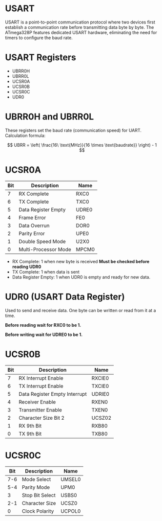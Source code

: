 # USART
USART is a point-to-point communication protocol where two devices first establish a communication rate before transmitting data byte by byte.
The ATmega328P features dedicated USART hardware, eliminating the need for timers to configure the baud rate.
# USART Registers
- UBRR0H
- UBRR0L
- UCSR0A
- UCSR0B
- UCSR0C
- UDR0

# UBRR0H and UBRR0L
These registers set the baud rate (communication speed) for UART.
Calculation formula:

$$
UBRR = \left( \frac{16\ \text{MHz}}{16 \times \text{baudrate}} \right) - 1
$$

# UCSR0A

| Bit | Description | Name |
| --- | ----------- | ---- |
| 7 | RX Complete	| RXC0 |
| 6 | TX Complete	| TXC0 |
| 5 | Data Register Empty	| UDRE0 |
| 4 | Frame Error	| FE0 |
| 3 | Data Overrun | DOR0 | 
| 2 | Parity Error | UPE0 |
| 1 | Double Speed Mode	| U2X0 |
| 0 | Multi-Processor Mode | MPCM0 |

- RX Complete: 1 when new byte is received **Must be checked before reading UDR0**
- TX Complete: 1 when data is sent
- Data Register Empty: 1 when UDR0 is empty and ready for new data. 

# UDR0 (USART Data Register)
Used to send and receive data. One byte can be written or read from it at a time.

**Before reading wait for RXC0 to be 1.**

**Before writing wait for UDRE0 to be 1.**

# UCSR0B

| Bit | Description | Name |
| --- | ----------- | ---- |
| 7 | RX Interrupt Enable | RXCIE0 |
| 6 | TX Interrupt Enable | TXCIE0 |
| 5 | Data Register Empty Interrupt | UDRIE0 |
| 4 | Receiver Enable | RXEN0 |
| 3 | Transmitter Enable | TXEN0 |
| 2 | Character Size Bit 2 | UCSZ02 |
| 1 | RX 9th Bit | RXB80 |
| 0 | TX 9th Bit | TXB80 |  

# UCSR0C

| Bit | Description | Name |
| --- | ----------- | ---- |
| 7-6 | Mode Select	| UMSEL0 |
| 5-4 | Parity Mode	| UPM0 |
| 3 | Stop Bit Select | USBS0 | 
| 2-1 | Character Size | UCSZ0 |
| 0 | Clock Polarity | UCPOL0 |



